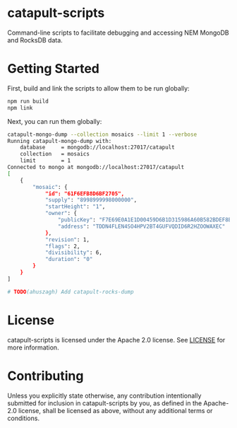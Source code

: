 catapult-scripts
================

Command-line scripts to facilitate debugging and accessing NEM MongoDB and RocksDB data.

# Getting Started

First, build and link the scripts to allow them to be run globally:

```bash
npm run build
npm link
```

Next, you can run them globally:

```bash
catapult-mongo-dump --collection mosaics --limit 1 --verbose
Running catapult-mongo-dump with: 
    database     = mongodb://localhost:27017/catapult
    collection   = mosaics
    limit        = 1
Connected to mongo at mongodb://localhost:27017/catapult
[
    {
        "mosaic": {
            "id": "61F6EFB8D6BF2705",
            "supply": "8998999998000000",
            "startHeight": "1",
            "owner": {
                "publicKey": "F7E69E0A1E1D00459D6B1D315986A60B582BDEF8BB51EA6498A0ECA59AB7A2B4",
                "address": "TDDN4FLEN4SO4HPV2BT4GUFVQDID6R2HZOOWAXEC"
            },
            "revision": 1,
            "flags": 2,
            "divisibility": 6,
            "duration": "0"
        }
    }
]

# TODO(ahuszagh) Add catapult-rocks-dump
```

# License

catapult-scripts is licensed under the Apache 2.0 license. See [LICENSE](/LICENSE) for more information.

# Contributing

Unless you explicitly state otherwise, any contribution intentionally submitted for inclusion in catapult-scripts by you, as defined in the Apache-2.0 license, shall be licensed as above, without any additional terms or conditions.
